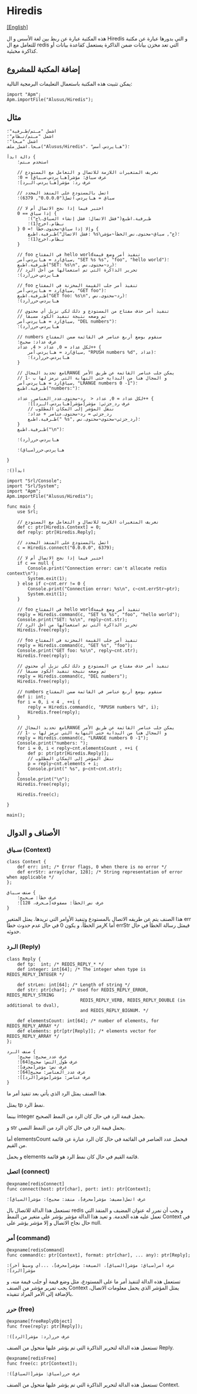 # Hiredis
[[English]](readme.md)

هذه المكتبة عبارة عن ربط بين لغة الأسس و ال Hiredis و التي بدورها عبارة عن مكتبة للتعامل مع ال redis التي تعد مخزن بيانات ضمن الذاكرة يستعمل كقاعدة بيانات أو كذاكرة مخبئية.

## إضافة المكتبة للمشروع

يمكن تثبيت هذه المكتبة باستعمال التعليمات البرمجية التالية:
```
import "Apm";
Apm.importFile("Alusus/Hiredis");
```

## مثال

```
اشمل "مـتم/طـرفية"؛
اشمل "مـتم/نـظام"؛
اشمل "مـحا"؛
مـحا.اشمل_ملف("Alusus/Hiredis"، "هـايردس.أسس")؛

دالة ابدأ {
    استخدم مـتم؛

    // نعريف المتغيرات اللازمة للاتصال و التعامل مع المستودع
    عرف سياق: مؤشر[هـايردس.سـياق] = 0؛
    عرف رد: مؤشر[هـايردس.الـرد]؛

    // اتصل بالمستودع على المنفذ المحدد
    سياق = هـايردس.اتصل("0.0.0.0", 6379)؛

    // اختبر فيما إذا نجح الاتصال أم لا
    إذا سياق == 0 {
        طـرفية.اطبع("فشل الاتصال: فشل إنشاء السياق.\ج")؛
        نـظام.اخرج(1)؛
    } وإلا إذا سياق~محتوى.خطأ != 0 {
        طـرفية.اطبع("فشل الاتصال: %s\ج", سياق~محتوى.نص_الخطأ~مؤشر)؛
        نـظام.اخرج(1)؛
    }

    // foo في المفتاح hello worldتنفيذ أمر وضع قيمة 
    رد = هـايردس.أمر(سياق, "SET %s %s", "foo", "hello world")؛
    طـرفية.اطبع("SET: %s\n", رد~محتوى.نص)؛
    // تحرير الذاكرة التي تم استعمالها من أجل الرد
    هـايردس.حرر(رد)؛

    // foo تنفيذ أمر جلب القيمة المخزنة في المفتاح
    رد = هـايردس.أمر(سياق, "GET foo")؛
    طـرفية.اطبع("GET foo: %s\n", رد~محتوى.نص)؛
    هـايردس.حرر(رد)؛

    // تنفيذ أمر حذف مفتاح من المستودع و ذلك لكي نزيل أي محتوى
    // تم وضعه نتيجة تنفيذ الكود مسبقاً
    رد = هـايردس.أمر(سياق, "DEL numbers")؛
    هـايردس.حرر(رد)؛

    // numbers سنقوم بوضع أربع عناصر في القائمة ضمن المفتاح
    عرف عداد: صحيح؛
    لكل عداد = 0, عداد < 4, عداد++ {
        رد = هـايردس.أمر(سياق, "RPUSH numbers %d", عداد)؛
        هـايردس.حرر(رد)؛
    }

    // مع تحديد المجالLRANGE يمكن جلب عناصر القائمة عن طريق الأمر 
    // و المجال هنا من البداية حتى النهاية التي نرمز لها ب -1
    رد = هـايردس.أمر(سياق, "LRANGE numbers 0 -1")؛
    طـرفية.اطبع("numbers:")؛

    لكل عداد = 0, عداد <  رد~محتوى.عدد_العناصر, عداد++ {
        عرف رد_جزئي: مؤشر[مؤشر[هـايردس.الـرد]]؛
        // ننقل المؤشر إلى المكان المطلوب
        رد_جزئي = رد~محتوى.عناصر + عداد؛
        طـرفية.اطبع(" %s", رد_جزئي~محتوى~محتوى.نص)؛
    }
    طـرفية.اطبع("\n")؛

    هـايردس.حرر(رد)؛

    هـايردس.حرر(سياق)؛

}

ابدأ()؛

```
```
import "Srl/Console";
import "Srl/System";
import "Apm";
Apm.importFile("Alusus/Hiredis");

func main {
    use Srl;

    // نعريف المتغيرات اللازمة للاتصال و التعامل مع المستودع
    def c: ptr[Hiredis.Context] = 0;
    def reply: ptr[Hiredis.Reply];

    // اتصل بالمستودع على المنفذ المحدد
    c = Hiredis.connect("0.0.0.0", 6379);

    // اختبر فيما إذا نجح الاتصال أم لا
    if c == null {
        Console.print("Connection error: can't allocate redis context\n");
        System.exit(1);
    } else if c~cnt.err != 0 {
        Console.print("Connection error: %s\n", c~cnt.errStr~ptr);
        System.exit(1);
    }

    // foo في المفتاح hello worldتنفيذ أمر وضع قيمة 
    reply = Hiredis.command(c, "SET %s %s", "foo", "hello world");
    Console.print("SET: %s\n", reply~cnt.str);
    // تحرير الذاكرة التي تم استعمالها من أجل الرد
    Hiredis.free(reply);

    // foo تنفيذ أمر جلب القيمة المخزنة في المفتاح
    reply = Hiredis.command(c, "GET %s", "foo");
    Console.print("GET foo: %s\n", reply~cnt.str);
    Hiredis.free(reply);

    // تنفيذ أمر حذف مفتاح من المستودع و ذلك لكي نزيل أي محتوى
    // تم وضعه نتيجة تنفيذ الكود مسبقاً
    reply = Hiredis.command(c, "DEL numbers");
    Hiredis.free(reply);

    // numbers سنقوم بوضع أربع عناصر في القائمة ضمن المفتاح
    def i: int;
    for i = 0, i < 4 , ++i {
        reply = Hiredis.command(c, "RPUSH numbers %d", i);
        Hiredis.free(reply);
    }

    // مع تحديد المجالLRANGE يمكن جلب عناصر القائمة عن طريق الأمر 
    // و المجال هنا من البداية حتى النهاية التي نرمز لها ب -1
    reply = Hiredis.command(c, "LRANGE numbers 0 -1");
    Console.print("numbers: ");
    for i = 0, i < reply~cnt.elementsCount , ++i {
        def p: ptr[ptr[Hiredis.Reply]];
        // ننقل المؤشر إلى المكان المطلوب
        p = reply~cnt.elements + i;
        Console.print(" %s", p~cnt~cnt.str);
    }
    Console.print("\n");
    Hiredis.free(reply);

    Hiredis.free(c);

}

main();
```

## الأصناف و الدوال

### سـياق (Context)

```
class Context {
    def err: int; /* Error flags, 0 when there is no error */
    def errStr: array[char, 128]; /* String representation of error when applicable */
};
```
```
صنف سـياق {
    عرف خطأ: صـحيح؛
    عرف نص_الخطأ: مصفوفة[مـحرف، 128]؛
}
```
هذا الصنف يتم عن طريقه الاتصال بالمستودع وتنفيذ الأوامر التي نريدها. يمثل المتغير err رمز الخطأ، و يكون 0 في حال عدم
حدوث خطأK أما errStr فيمثل رسالة الخطأ في حال حدوثه.

### الـرد (Reply)

```
class Reply {
    def tp:  int; /* REDIS_REPLY_* */
    def integer: int[64]; /* The integer when type is REDIS_REPLY_INTEGER */

    def strLen: int[64]; /* Length of string */
    def str: ptr[char]; /* Used for REDIS_REPLY_ERROR, REDIS_REPLY_STRING
                            REDIS_REPLY_VERB, REDIS_REPLY_DOUBLE (in additional to dval),
                            and REDIS_REPLY_BIGNUM. */

    def elementsCount: int[64]; /* number of elements, for REDIS_REPLY_ARRAY */
    def elements: ptr[ptr[Reply]]; /* elements vector for REDIS_REPLY_ARRAY */
};
```
```
صنف الـرد {
    عرف عدد_صحيح: صحيح؛
    عرف طول_النص: صحيح[64]؛
    عرف نص: مؤشر[محرف]؛
    عرف عدد_العناصر: صحيح[64]؛
    عرف عناصر: مؤشر[مؤشر[الرد]]؛
}
```
هذا الصنف يمثل الرد الذي يأتي بعد تنفيذ أمر ما.

يمثل tp نمط الرد.

بينما integer يحمل قيمة الرد في حال كان الرد من النمط الصحيح.

و str يحمل قيمة الرد في حال كان الرد من النمط النصي.

أما elementsCount فيحمل عدد العناصر في القائمة في حال كان الرد عبارة عن قائمة من القيم.

و يحمل elements قائمة القيم في حال كان نمط الرد هو قائمة.

### اتصل (connect)

```
@expname[redisConnect]
func connect(host: ptr[char], port: int): ptr[Context];
```
```
عرف اتصل(مضيف: مؤشر[محرف]، منفذ: صحيح): مؤشر[السياق]؛
```
تستعمل هذا الدالة للاتصال بال redis  و يجب أن نمرر له عنوان المضيف و المنفذ التي تعمل عليه هذه الخدمة.
و تعيد هذا الدالة مؤشر يؤشر على متغير من النمط Context في حال نجاح الاتصال و إلا مؤشر يؤشر على null.

### أمر (command)

```
@expname[redisCommand]
func command(c: ptr[Context], format: ptr[char], ... any): ptr[Reply];
```
```
عرف أمر(سياق: مؤشر[السياق]، الصيغة: مؤشر[محرف]، ...أي وسيط آخر): مؤشر[الرد]؛
```
تستعمل هذه الدالة لتنفيذ أمر ما على المستودع، مثل وضع قيمة أو جلب قيمة منه، و يجب تمرير مؤشر من الصنف Context يمثل المؤشر الذي يحمل معلومات الاتصال، بالإضافة إلى الأمر المراد تنفيذه.

### حرر (free)

```
@expname[freeReplyObject]
func free(reply: ptr[Reply]);
```
```
عرف حرر(رد: مؤشر[الرد])؛
```
تستعمل هذه الدالة لتحرير الذاكرة التي تم يؤشر عليها متحول من الصنف Reply.
```
@expname[redisFree]
func free(c: ptr[Context]);
```
```
عرف حرر(سياق: مؤشر[السياق])؛
```
تستعمل هذه الدالة لتحرير الذاكرة التي تم يؤشر عليها متحول من الصنف Context.



